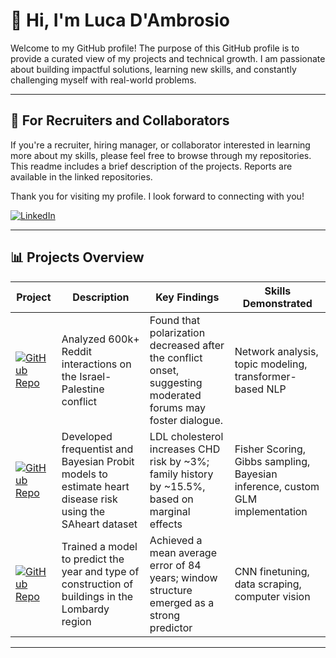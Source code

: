 # 👋 Hi, I'm Luca D'Ambrosio

Welcome to my GitHub profile!  The purpose of this GitHub profile is to provide a curated view of my projects and technical growth. 
I am passionate about building impactful solutions, learning new skills, and constantly challenging myself with real-world problems.

---

## 👀 For Recruiters and Collaborators

If you're a recruiter, hiring manager, or collaborator interested in learning more about my skills, please feel free to browse through my repositories. This readme includes a brief description of the projects. Reports are available in the linked repositories.

Thank you for visiting my profile. I look forward to connecting with you!

[![LinkedIn](https://img.shields.io/badge/LinkedIn-Profile-blue)](https://www.linkedin.com/in/luca-dambrosio-worklife)

---

## 📊 Projects Overview

| Project | Description | Key Findings | Skills Demonstrated |
|---------|-------------|--------------|----------------------|
| [![GitHub Repo](https://img.shields.io/badge/GitHub-Repo-black?logo=github)](https://github.com/luca-dambrosio/network_analysis_israel_palestine) | Analyzed 600k+ Reddit interactions on the Israel-Palestine conflict | Found that polarization decreased after the conflict onset, suggesting moderated forums may foster dialogue. | Network analysis, topic modeling, transformer-based NLP |
| [![GitHub Repo](https://img.shields.io/badge/GitHub-Repo-black?logo=github)](https://github.com/luca-dambrosio/probit-heart-disease-analysis) | Developed frequentist and Bayesian Probit models to estimate heart disease risk using the SAheart dataset | LDL cholesterol increases CHD risk by ~3%; family history by ~15.5%, based on marginal effects | Fisher Scoring, Gibbs sampling, Bayesian inference, custom GLM implementation |
| [![GitHub Repo](https://img.shields.io/badge/GitHub-Repo-black?logo=github)](https://github.com/luca-dambrosio/building-age-prediction-lombardy) | Trained a model to predict the year and type of construction of buildings in the Lombardy region | Achieved a mean average error of 84 years; window structure emerged as a strong predictor | CNN finetuning, data scraping, computer vision |

---
